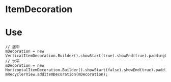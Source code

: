 # ItemDecoration
# Use
	// 居中
	mDecoration = new VerticalItemDecoration.Builder().showStart(true).showEnd(true).paddingLeft(50).paddingRight(20).color(Color.BLUE).size(10).build();
	// 水平
	mDecoration = new HorizontalItemDecoration.Builder().showStart(false).showEnd(true).paddingBottom(50).paddingTop(20).color(Color.RED).size(10).build();
	mRecyclerView.addItemDecoration(mDecoration);

